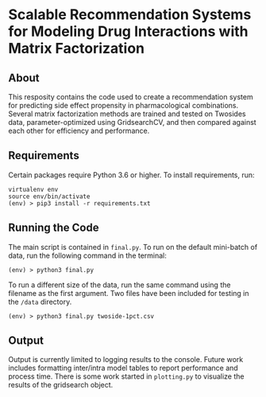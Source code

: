 # Scalable Recommendation Systems for Modeling Drug Interactions with Matrix Factorization

## About
This resposity contains the code used to create a recommendation system for predicting side effect propensity in pharmacological combinations. Several matrix factorization methods are trained and tested on Twosides data, parameter-optimized using GridsearchCV, and then compared against each other for efficiency and performance.

## Requirements
Certain packages require Python 3.6 or higher. To install requirements, run:
```
virtualenv env
source env/bin/activate
(env) > pip3 install -r requirements.txt
```

## Running the Code
The main script is contained in `final.py`. To run on the default mini-batch of data, run the following command in the terminal:
```
(env) > python3 final.py
```

To run a different size of the data, run the same command using the filename as the first argument. Two files have been included for testing in the `/data` directory.
```
(env) > python3 final.py twoside-1pct.csv
```

## Output
Output is currently limited to logging results to the console. Future work includes formatting inter/intra model tables to report performance and process time. There is some work started in `plotting.py` to visualize the results of the gridsearch object.
